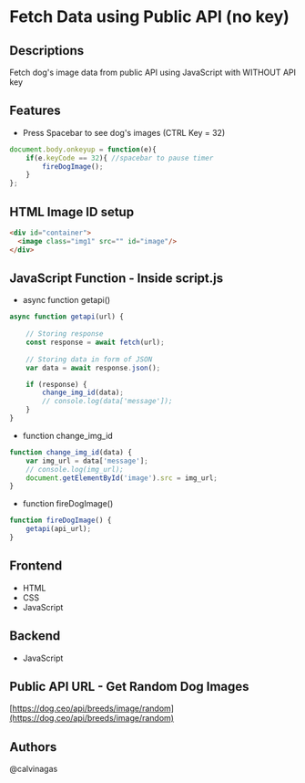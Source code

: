 # Fetch Data using Public API (no key)

## Descriptions
Fetch dog's image data from public API using JavaScript with WITHOUT API key

## Features
* Press Spacebar to see dog's images (CTRL Key = 32) 
```javascript
document.body.onkeyup = function(e){ 
    if(e.keyCode == 32){ //spacebar to pause timer
        fireDogImage(); 
    }
};
```

## HTML Image ID setup
```html
<div id="container">
  <image class="img1" src="" id="image"/>
</div>
```

## JavaScript Function - Inside script.js
* async function getapi()
```javascript
async function getapi(url) {
    
    // Storing response
    const response = await fetch(url);
    
    // Storing data in form of JSON
    var data = await response.json();

    if (response) {
        change_img_id(data);
        // console.log(data['message']);
    }
}
```

* function change_img_id
```javascript
function change_img_id(data) {
    var img_url = data['message'];
    // console.log(img_url);
    document.getElementById('image').src = img_url;
}
```

* function fireDogImage()
```javascript
function fireDogImage() {
    getapi(api_url);
}
```

## Frontend
* HTML
* CSS
* JavaScript

## Backend
* JavaScript

## Public API URL - Get Random Dog Images
[https://dog.ceo/api/breeds/image/random](https://dog.ceo/api/breeds/image/random)

## Authors
@calvinagas
